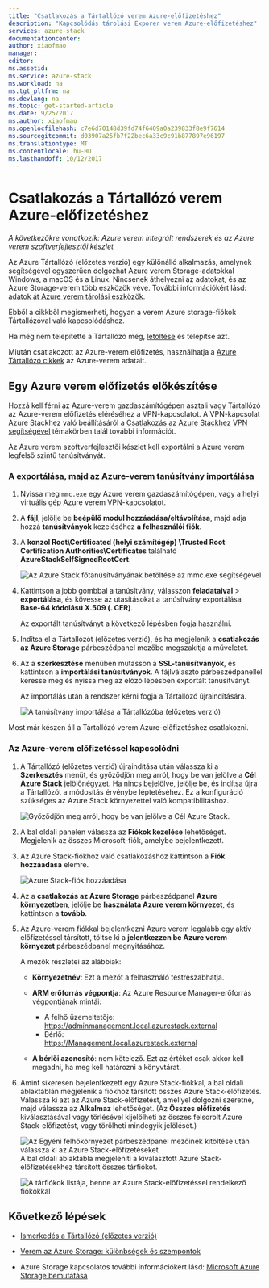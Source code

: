```yaml
---
title: "Csatlakozás a Tártallózó verem Azure-előfizetéshez"
description: "Kapcsolódás tárolási Exporer verem Azure-előfizetéshez"
services: azure-stack
documentationcenter: 
author: xiaofmao
manager: 
editor: 
ms.assetid: 
ms.service: azure-stack
ms.workload: na
ms.tgt_pltfrm: na
ms.devlang: na
ms.topic: get-started-article
ms.date: 9/25/2017
ms.author: xiaofmao
ms.openlocfilehash: c7e6d70148d39fd74f6409a0a239833f8e9f7614
ms.sourcegitcommit: d03907a25fb7f22bec6a33c9c91b877897e96197
ms.translationtype: MT
ms.contentlocale: hu-HU
ms.lasthandoff: 10/12/2017
---
```

# <a name="connect-storage-explorer-to-an-azure-stack-subscription"></a>Csatlakozás a Tártallózó verem Azure-előfizetéshez

*A következőkre vonatkozik: Azure verem integrált rendszerek és az Azure verem szoftverfejlesztői készlet*

Az Azure Tártallózó (előzetes verzió) egy különálló alkalmazás, amelynek segítségével egyszerűen dolgozhat Azure verem Storage-adatokkal Windows, a macOS és a Linux. Nincsenek áthelyezni az adatokat, és az Azure Storage-verem több eszközök véve. További információkért lásd: [adatok át Azure verem tárolási eszközök](azure-stack-storage-transfer.md).

Ebből a cikkből megismerheti, hogyan a verem Azure storage-fiókok Tártallózóval való kapcsolódáshoz. 

Ha még nem telepítette a Tártallózó még, [letöltése](http://www.storageexplorer.com/) és telepítse azt.

Miután csatlakozott az Azure-verem előfizetés, használhatja a [Azure Tártallózó cikkek](../../vs-azure-tools-storage-manage-with-storage-explorer.md) az Azure-verem adatait. 

## <a name="prepare-an-azure-stack-subscription"></a>Egy Azure verem előfizetés előkészítése

Hozzá kell férni az Azure-verem gazdaszámítógépen asztali vagy Tártallózó az Azure-verem előfizetés eléréséhez a VPN-kapcsolatot. A VPN-kapcsolat Azure Stackhez való beállításáról a [Csatlakozás az Azure Stackhez VPN segítségével](azure-stack-connect-azure-stack.md#connect-to-azure-stack-with-vpn) témakörben talál további információt.

Az Azure verem szoftverfejlesztői készlet kell exportálni a Azure verem legfelső szintű tanúsítványát.

### <a name="to-export-and-then-import-the-azure-stack-certificate"></a>A exportálása, majd az Azure-verem tanúsítvány importálása

1. Nyissa meg `mmc.exe` egy Azure verem gazdaszámítógépen, vagy a helyi virtuális gép Azure verem VPN-kapcsolatot. 

2. A **fájl**, jelölje be **beépülő modul hozzáadása/eltávolítása**, majd adja hozzá **tanúsítványok** kezeléséhez **a felhasználói fiók**.



3. A **konzol Root\Certificated (helyi számítógép) \Trusted Root Certification Authorities\Certificates** található **AzureStackSelfSignedRootCert**.

    ![Az Azure Stack főtanúsítványának betöltése az mmc.exe segítségével][25]

4. Kattintson a jobb gombbal a tanúsítvány, válasszon **feladataival** > **exportálása**, és kövesse az utasításokat a tanúsítvány exportálása **Base-64 kódolású X.509 (. CER)**.  

    Az exportált tanúsítványt a következő lépésben fogja használni.
5. Indítsa el a Tártallózót (előzetes verzió), és ha megjelenik a **csatlakozás az Azure Storage** párbeszédpanel mezőbe megszakítja a műveletet.

6. Az a **szerkesztése** menüben mutasson a **SSL-tanúsítványok**, és kattintson a **importálási tanúsítványok**. A fájlválasztó párbeszédpanellel keresse meg és nyissa meg az előző lépésben exportált tanúsítványt.

    Az importálás után a rendszer kérni fogja a Tártallózó újraindítására.

    ![A tanúsítvány importálása a Tártallózóba (előzetes verzió)][27]

Most már készen áll a Tártallózó verem Azure-előfizetéshez csatlakozni.

### <a name="to-connect-an-azure-stack-subscription"></a>Az Azure-verem előfizetéssel kapcsolódni


1. A Tártallózó (előzetes verzió) újraindítása után válassza ki a **Szerkesztés** menüt, és győződjön meg arról, hogy be van jelölve a **Cél Azure Stack** jelölőnégyzet. Ha nincs bejelölve, jelölje be, és indítsa újra a Tártallózót a módosítás érvénybe léptetéséhez. Ez a konfiguráció szükséges az Azure Stack környezettel való kompatibilitáshoz.

    ![Győződjön meg arról, hogy be van jelölve a Cél Azure Stack.][28]

7. A bal oldali panelen válassza az **Fiókok kezelése** lehetőséget.  
    Megjelenik az összes Microsoft-fiók, amelybe bejelentkezett.

8. Az Azure Stack-fiókhoz való csatlakozáshoz kattintson a **Fiók hozzáadása** elemre.

    ![Azure Stack-fiók hozzáadása][29]

9. Az a **csatlakozás az Azure Storage** párbeszédpanel **Azure környezetben**, jelölje be **használata Azure verem környezet**, és kattintson a **tovább**.

10. Az Azure-verem fiókkal bejelentkezni Azure verem legalább egy aktív előfizetéssel társított, töltse ki a **jelentkezzen be Azure verem környezet** párbeszédpanel megnyitásához.  

    A mezők részletei az alábbiak:

    * **Környezetnév**: Ezt a mezőt a felhasználó testreszabhatja.
    * **ARM erőforrás végpontja**: Az Azure Resource Manager-erőforrás végpontjának mintái:

        * A felhő üzemeltetője:<br> https://adminmanagement.local.azurestack.external   
        * Bérlő:<br> https://Management.local.azurestack.external
 
    * **A bérlői azonosító**: nem kötelező. Ezt az értéket csak akkor kell megadni, ha meg kell határozni a könyvtárat.

12. Amint sikeresen bejelentkezett egy Azure Stack-fiókkal, a bal oldali ablaktáblán megjelenik a fiókhoz társított összes Azure Stack-előfizetés. Válassza ki azt az Azure Stack-előfizetést, amellyel dolgozni szeretne, majd válassza az **Alkalmaz** lehetőséget. (Az **Összes előfizetés** kiválasztásával vagy törlésével kijelölheti az összes felsorolt Azure Stack-előfizetést, vagy törölheti mindegyik jelölését.)

    ![Az Egyéni felhőkörnyezet párbeszédpanel mezőinek kitöltése után válassza ki az Azure Stack-előfizetéseket][30]  
    A bal oldali ablaktábla megjeleníti a kiválasztott Azure Stack-előfizetésekhez társított összes tárfiókot.

    ![A tárfiókok listája, benne az Azure Stack-előfizetéssel rendelkező fiókokkal][31]

## <a name="next-steps"></a>Következő lépések
* [Ismerkedés a Tártallózó (előzetes verzió)](../../vs-azure-tools-storage-manage-with-storage-explorer.md)
* [Verem az Azure Storage: különbségek és szempontok](azure-stack-acs-differences.md)


* Azure Storage kapcsolatos további információkért lásd: [Microsoft Azure Storage bemutatása](../../storage/common/storage-introduction.md)

[25]: ./media/azure-stack-storage-connect-se/add-certificate-azure-stack.png
[26]: ./media/azure-stack-storage-connect-se/export-root-cert-azure-stack.png
[27]: ./media/azure-stack-storage-connect-se/import-azure-stack-cert-storage-explorer.png
[28]: ./media/azure-stack-storage-connect-se/select-target-azure-stack.png
[29]: ./media/azure-stack-storage-connect-se/add-azure-stack-account.png
[30]: ./media/azure-stack-storage-connect-se/select-accounts-azure-stack.png
[31]: ./media/azure-stack-storage-connect-se/azure-stack-storage-account-list.png
